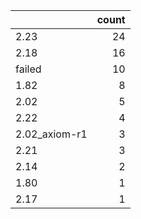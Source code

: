 |               |   count |
|:--------------|--------:|
| 2.23          |      24 |
| 2.18          |      16 |
| failed        |      10 |
| 1.82          |       8 |
| 2.02          |       5 |
| 2.22          |       4 |
| 2.02_axiom-r1 |       3 |
| 2.21          |       3 |
| 2.14          |       2 |
| 1.80          |       1 |
| 2.17          |       1 |